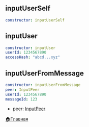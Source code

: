 

## inputUserSelf
```yaml 
constructor: inputUserSelf
```
## inputUser
```yaml 
constructor: inputUser
userId: 1234567890
accessHash: "abcd...xyz"
```
## inputUserFromMessage
```yaml 
constructor: inputUserFromMessage
peer: InputPeer
userId: 1234567890
messageId: 123
```
* peer: [InputPeer](/docs-test/_test/userbot/inputpeer)





[🏠Главная](/docs-test/_test/userbot)
  

